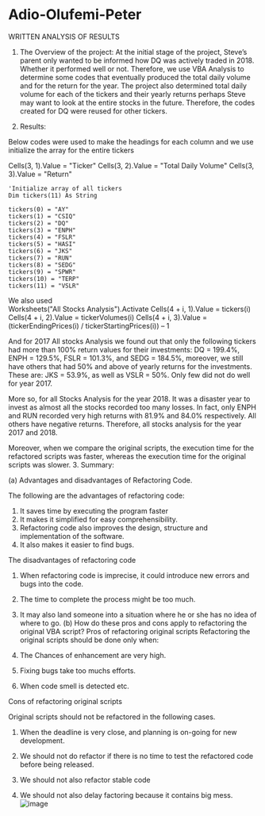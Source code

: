 # Adio-Olufemi-Peter

WRITTEN ANALYSIS OF RESULTS

1.	The Overview of the project: 
       At the initial stage of the project, Steve’s parent only wanted to be informed how DQ was actively traded in 2018. Whether it performed well or not. Therefore, we use VBA Analysis to determine some codes that eventually produced the total daily volume and for the return for the year. The project also determined total daily volume for each of the tickers and their yearly returns perhaps Steve may want to look at the entire stocks in the future. Therefore, the codes created for DQ were reused for other tickers.

2.	Results:

Below codes were used to make the headings for each column and we use initialize the array for the entire tickers

Cells(3, 1).Value = "Ticker"
    Cells(3, 2).Value = "Total Daily Volume"
    Cells(3, 3).Value = "Return"

    'Initialize array of all tickers
    Dim tickers(11) As String
    
    tickers(0) = "AY"
    tickers(1) = "CSIQ"
    tickers(2) = "DQ"
    tickers(3) = "ENPH"
    tickers(4) = "FSLR"
    tickers(5) = "HASI"
    tickers(6) = "JKS"
    tickers(7) = "RUN"
    tickers(8) = "SEDG"
    tickers(9) = "SPWR"
    tickers(10) = "TERP"
    tickers(11) = "VSLR"
    

We also used  
Worksheets("All Stocks Analysis").Activate
        Cells(4 + i, 1).Value = tickers(i)
        Cells(4 + i, 2).Value = tickerVolumes(i)
        Cells(4 + i, 3).Value = (tickerEndingPrices(i) / tickerStartingPrices(i)) – 1

And for 2017 All stocks Analysis we found out that only the following tickers had more than 100% return values for their investments: DQ = 199.4%, ENPH = 129.5%, FSLR = 101.3%, and SEDG = 184.5%, moreover, we still have others that had 50% and above of yearly returns for the investments. These are: JKS = 53.9%, as well as VSLR = 50%. Only few did not do well for year 2017.

More so, for all Stocks Analysis for the year 2018. It was a disaster year to invest as almost all the stocks recorded too many losses. In fact, only ENPH and RUN recorded very high returns with 81.9% and 84.0% respectively. All others have negative returns. Therefore, all stocks analysis for the year 2017 and 2018.

Moreover, when we compare the original scripts, the execution time for the refactored scripts was faster, whereas the execution time for the original scripts was slower.
3.	Summary:

(a)	Advantages and disadvantages of Refactoring Code.

The following are the advantages of refactoring code:
1.	It saves time by executing the program faster
2.	It makes it simplified for easy comprehensibility.
3.	Refactoring code also improves the design, structure and implementation of the software.
4.	It also makes it easier to find bugs.

   The disadvantages of refactoring code
1.	When refactoring code is imprecise, it could introduce new errors and bugs into the code.
2.	 The time to complete the process might be too much.
3.	It may also land someone into a situation where he or she has no idea of where to go.
(b)	How do these pros and cons apply to refactoring the original VBA script?
   Pros of refactoring original scripts
Refactoring the original scripts should be done only when:
1.	 The Chances of enhancement are very high.

2.	 Fixing bugs take too muchs efforts.


3.	 When code smell is detected etc.


Cons of refactoring original scripts

Original scripts should not be refactored in the following cases.

1.	When the deadline is very close, and planning is on-going for new development.

2.	We should not do refactor if there is no time to test the refactored code before being released.

3.	We should not also refactor stable code

4.	We should not also delay factoring because it contains big mess.
![image](https://user-images.githubusercontent.com/108506115/200132170-08423754-ded3-426f-82f8-a13e64c08849.png)

